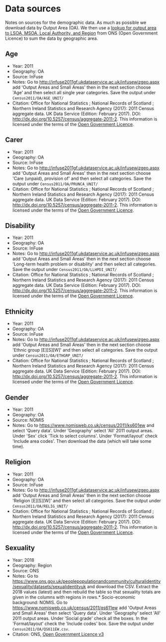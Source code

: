 # Data sources

Notes on sources for the demographic data. As much as possible we download data by Output Area (OA). We then use a [lookup for output area to LSOA, MSOA, Local Authority, and Region](https://geoportal.statistics.gov.uk/datasets/output-area-to-lower-layer-super-output-area-to-middle-layer-super-output-area-to-local-authority-district-december-2020-lookup-in-england-and-wales) from ONS (Open Government Licence) to sum the data by geographic area.
 

## Age

* Year: 2011
* Geography: OA
* Source: InFuse
* Notes: Go to http://infuse2011gf.ukdataservice.ac.uk/infusewizgeo.aspx add 'Output Areas and Small Areas' then in the next section choose 'Age' and then select all single year categories. Save the output under `Census2011/OA/AGE_UNIT/`
* Citation: Office for National Statistics ; National Records of Scotland ; Northern Ireland Statistics and Research Agency (2017): 2011 Census aggregate data. UK Data Service (Edition: February 2017). DOI: http://dx.doi.org/10.5257/census/aggregate-2011-2. This information is licensed under the terms of the [Open Government Licence](http://www.nationalarchives.gov.uk/doc/open-government-licence/version/2).


## Carer

* Year: 2011
* Geography: OA
* Source: InFuse
* Notes: Go to http://infuse2011gf.ukdataservice.ac.uk/infusewizgeo.aspx add 'Output Areas and Small Areas' then in the next section choose 'Care (unpaid), provision of' and then select all categories. Save the output under `Census2011/OA/PRUNCA_UNIT/`
* Citation: Office for National Statistics ; National Records of Scotland ; Northern Ireland Statistics and Research Agency (2017): 2011 Census aggregate data. UK Data Service (Edition: February 2017). DOI: http://dx.doi.org/10.5257/census/aggregate-2011-2. This information is licensed under the terms of the [Open Government Licence](http://www.nationalarchives.gov.uk/doc/open-government-licence/version/2).

## Disability

* Year: 2011
* Geography: OA
* Source: InFuse
* Notes: Go to http://infuse2011gf.ukdataservice.ac.uk/infusewizgeo.aspx add 'Output Areas and Small Areas' then in the next section choose 'Long-term health problem or disability' and then select all categories. Save the output under `Census2011/OA/LLHPDI_UNIT/`
* Citation: Office for National Statistics ; National Records of Scotland ; Northern Ireland Statistics and Research Agency (2017): 2011 Census aggregate data. UK Data Service (Edition: February 2017). DOI: http://dx.doi.org/10.5257/census/aggregate-2011-2. This information is licensed under the terms of the [Open Government Licence](http://www.nationalarchives.gov.uk/doc/open-government-licence/version/2).

## Ethnicity

* Year: 2011
* Geography: OA
* Source: InFuse
* Notes: Go to http://infuse2011gf.ukdataservice.ac.uk/infusewizgeo.aspx add 'Output Areas and Small Areas' then in the next section choose 'Ethnic group [E][S][W]' and then select all categories. Save the output under `Census2011/OA/ETHGRP_UNIT/`
* Citation: Office for National Statistics ; National Records of Scotland ; Northern Ireland Statistics and Research Agency (2017): 2011 Census aggregate data. UK Data Service (Edition: February 2017). DOI: http://dx.doi.org/10.5257/census/aggregate-2011-2. This information is licensed under the terms of the [Open Government Licence](http://www.nationalarchives.gov.uk/doc/open-government-licence/version/2).

## Gender

* Year: 2011
* Geography: OA
* Source: NOMIS
* Notes: Go to https://www.nomisweb.co.uk/census/2011/ks601ew and select 'Query data'. Under 'Geography' select 'All' 2011 output areas. Under 'Sex' click 'Tick to select columns'. Under 'Format/layout' check 'Include area codes'. Then download the data (which will take some time).

## Religion

* Year: 2011
* Geography: OA
* Source: InFuse
* Notes: Go to http://infuse2011gf.ukdataservice.ac.uk/infusewizgeo.aspx add 'Output Areas and Small Areas' then in the next section choose 'Religion [E][S][W]' and then select all categories. Save the output under `Census2011/OA/RELIG_UNIT/`
* Citation: Office for National Statistics ; National Records of Scotland ; Northern Ireland Statistics and Research Agency (2017): 2011 Census aggregate data. UK Data Service (Edition: February 2017). DOI: http://dx.doi.org/10.5257/census/aggregate-2011-2. This information is licensed under the terms of the [Open Government Licence](http://www.nationalarchives.gov.uk/doc/open-government-licence/version/2).

## Sexuality

* Year: 2018
* Geography: Region
* Source: ONS
* Notes: Go to https://www.ons.gov.uk/peoplepopulationandcommunity/culturalidentity/sexuality/datasets/sexualidentityuk and download the CSV. Extract the 2018 values (latest) and then rebuild the table so that sexuality totals are given in the columns with regions in rows.* Socio-economic background: NOMIS. Go to https://www.nomisweb.co.uk/census/2011/qs611ew add 'Output Areas and Small Areas' then select 'Query data'. Under 'Geography' select 'All' 2011 output areas. Under 'Social grade' check all the boxes. In the 'Format/layout' check the 'Include codes' box. Save the output under `Census2011/OA/QS611EW.csv`.
* Citation: ONS, [Open Government Licence v3](http://www.nationalarchives.gov.uk/doc/open-government-licence/version/3/)
